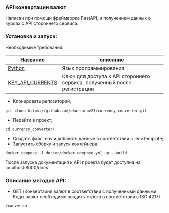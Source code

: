 ### API конвертации валют

Написан при помощи фреймворка FastAPI, и получением данных о курсах с API стороннего сервиса.


### Установка и запуск:

Необходимые требования:

| Название                                          | описание                                                                |
|---------------------------------------------------|-------------------------------------------------------------------------|
| [Python](https://www.python.org/downloads/) | Язык программирования                                                   |
| [KEY_API_CURRENTS](https://app.currencyapi.com/)  | Ключ для доступа к API стороннего сервиса, полученный после регистрации |


* Клонировать репозиторий;
```angular2html
git clone https://github.com/akorsunov23/currency_converter.git
```
* Перейти в проект;
```angular2html
cd currency_converter/
```
* Создать файл .env и добавить данные в соответствии с .env.template;
* Запустить сборку и запуск контейнера.
```angular2html
docker compose -f docker/docker-compose.yml up --build
```

После запуска документация к API проекта будет доступна на localhost:8000/docs.  

### Описание методов API:

- GET (Конвертация валют в соответствии с полученными данными. Коды валют необходимо вводить строго в соответствии с ISO 4217)
```angular2html
/converter
```
